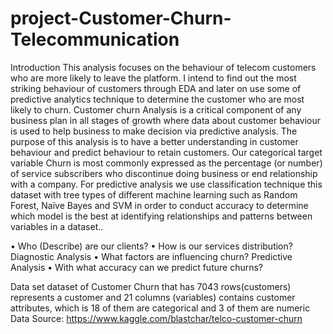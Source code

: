 # project-Customer-Churn-Telecommunication
Introduction
This analysis focuses on the behaviour of telecom customers who are more likely to leave the platform. I intend to find out the most striking behaviour of customers through EDA and later on use some of predictive analytics technique to determine the customer who are most likely to churn. Customer churn Analysis is a critical component of any business plan in all stages of growth where data about customer behaviour is used to help business to make decision via predictive analysis. The purpose of this analysis is to have a better understanding in customer behaviour and predict behaviour to retain customers.
 Our categorical target variable Churn is most commonly expressed as the percentage (or number) of service subscribers who discontinue doing business or end relationship with a company. For predictive analysis we use classification technique this dataset with  tree types of different machine learning such as Random Forest, Naïve Bayes and SVM in order to conduct accuracy to determine which model is the best at identifying relationships and patterns between variables in a dataset.. 

• Who (Describe) are our clients? 
• How is our services distribution? Diagnostic Analysis 
• What factors are influencing churn? Predictive Analysis
• With what accuracy can we predict future churns? 

Data set
dataset of Customer Churn that has 7043 rows(customers) represents a customer and 21 columns (variables) contains customer attributes, which is 18 of them are categorical and 3 of them are numeric 
Data Source: https://www.kaggle.com/blastchar/telco-customer-churn
